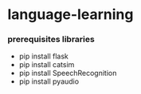 # language-learning

### prerequisites libraries

- pip install flask
- pip install catsim
- pip install SpeechRecognition
- pip install pyaudio

